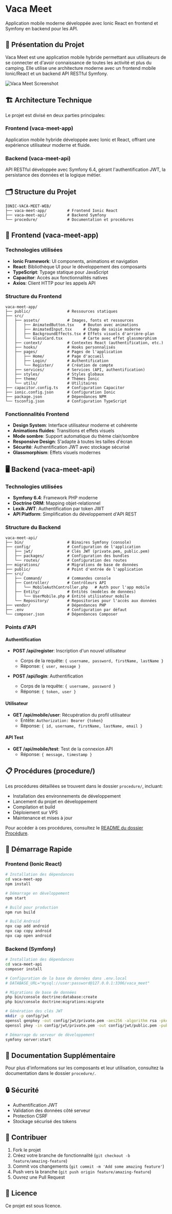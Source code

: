 # Vaca Meet

Application mobile moderne développée avec Ionic React en frontend et Symfony en backend pour les API.

## 📱 Présentation du Projet

Vaca Meet est une application mobile hybride permettant aux utilisateurs de se connecter et d'avoir connaissance de toutes les activité et plus du camping. Elle utilise une architecture moderne avec un frontend mobile Ionic/React et un backend API RESTful Symfony.

![Vaca Meet Screenshot](https://via.placeholder.com/600x300.png?text=Vaca+Meet+App)

## 🏗️ Architecture Technique

Le projet est divisé en deux parties principales:

### Frontend (vaca-meet-app)

Application mobile hybride développée avec Ionic et React, offrant une expérience utilisateur moderne et fluide.

### Backend (vaca-meet-api)

API RESTful développée avec Symfony 6.4, gérant l'authentification JWT, la persistance des données et la logique métier.

## 🗂️ Structure du Projet

```
IONIC-VACA-MEET-WEB/
├── vaca-meet-app/         # Frontend Ionic React
├── vaca-meet-api/         # Backend Symfony
└── procedure/             # Documentation et procédures
```

## 📲 Frontend (vaca-meet-app)

### Technologies utilisées

- **Ionic Framework**: UI components, animations et navigation
- **React**: Bibliothèque UI pour le développement des composants
- **TypeScript**: Typage statique pour JavaScript
- **Capacitor**: Accès aux fonctionnalités natives
- **Axios**: Client HTTP pour les appels API

### Structure du Frontend

```
vaca-meet-app/
├── public/                # Ressources statiques
├── src/
│   ├── assets/            # Images, fonts et ressources
│   │   ├── AnimatedButton.tsx    # Bouton avec animations
│   │   ├── AnimatedInput.tsx     # Champ de saisie moderne
│   │   ├── BackgroundEffects.tsx # Effets visuels d'arrière-plan
│   │   └── GlassCard.tsx         # Carte avec effet glassmorphism
│   ├── context/           # Contextes React (authentification, etc.)
│   ├── hooks/             # Hooks personnalisés
│   ├── pages/             # Pages de l'application
│   │   ├── Home/          # Page d'accueil
│   │   ├── Login/         # Authentification
│   │   └── Register/      # Création de compte
│   ├── services/          # Services (API, authentification)
│   ├── styles/            # Styles globaux
│   ├── theme/             # Thèmes Ionic
│   └── utils/             # Utilitaires
├── capacitor.config.ts    # Configuration Capacitor
├── ionic.config.json      # Configuration Ionic
├── package.json           # Dépendances NPM
└── tsconfig.json          # Configuration TypeScript
```

### Fonctionnalités Frontend

- **Design System**: Interface utilisateur moderne et cohérente
- **Animations fluides**: Transitions et effets visuels
- **Mode sombre**: Support automatique du thème clair/sombre
- **Responsive Design**: S'adapte à toutes les tailles d'écran
- **Sécurité**: Authentification JWT avec stockage sécurisé
- **Glassmorphism**: Effets visuels modernes

## 🖥️ Backend (vaca-meet-api)

### Technologies utilisées

- **Symfony 6.4**: Framework PHP moderne
- **Doctrine ORM**: Mapping objet-relationnel
- **Lexik JWT**: Authentification par token JWT
- **API Platform**: Simplification du développement d'API REST

### Structure du Backend

```
vaca-meet-api/
├── bin/                   # Binaires Symfony (console)
├── config/                # Configuration de l'application
│   ├── jwt/               # Clés JWT (private.pem, public.pem)
│   ├── packages/          # Configuration des bundles
│   └── routes/            # Configuration des routes
├── migrations/            # Migrations de base de données
├── public/                # Point d'entrée de l'application
├── src/
│   ├── Command/           # Commandes console
│   ├── Controller/        # Contrôleurs API
│   │   └── MobileAuthController.php   # Auth pour l'app mobile
│   ├── Entity/            # Entités (modèles de données)
│   │   └── UserMobile.php # Entité utilisateur mobile
│   └── Repository/        # Repositories pour l'accès aux données
├── vendor/                # Dépendances PHP
├── .env                   # Configuration par défaut
└── composer.json          # Dépendances Composer
```

### Points d'API

#### Authentification

- **POST /api/register**: Inscription d'un nouvel utilisateur
  - Corps de la requête: `{ username, password, firstName, lastName }`
  - Réponse: `{ user, message }`

- **POST /api/login**: Authentification
  - Corps de la requête: `{ username, password }`
  - Réponse: `{ token, user }`

#### Utilisateur

- **GET /api/mobile/user**: Récupération du profil utilisateur
  - Entête: `Authorization: Bearer {token}`
  - Réponse: `{ id, username, firstName, lastName, email }`

#### API Test

- **GET /api/mobile/test**: Test de la connexion API
  - Réponse: `{ message, timestamp }`

## 📋 Procédures (procedure/)

Les procédures détaillées se trouvent dans le dossier `procedure/`, incluant:

- Installation des environnements de développement
- Lancement du projet en développement
- Compilation et build
- Déploiement sur VPS
- Maintenance et mises à jour

Pour accéder à ces procédures, consultez le [README du dossier Procédure](./procedure/README.md).

## 🚀 Démarrage Rapide

### Frontend (Ionic React)

```bash
# Installation des dépendances
cd vaca-meet-app
npm install

# Démarrage en développement
npm start

# Build pour production
npm run build

# Build Android
npx cap add android
npx cap copy android
npx cap open android
```

### Backend (Symfony)

```bash
# Installation des dépendances
cd vaca-meet-api
composer install

# Configuration de la base de données dans .env.local
# DATABASE_URL="mysql://user:password@127.0.0.1:3306/vaca_meet"

# Migrations de base de données
php bin/console doctrine:database:create
php bin/console doctrine:migrations:migrate

# Génération des clés JWT
mkdir -p config/jwt
openssl genpkey -out config/jwt/private.pem -aes256 -algorithm rsa -pkeyopt rsa_keygen_bits:4096
openssl pkey -in config/jwt/private.pem -out config/jwt/public.pem -pubout

# Démarrage du serveur de développement
symfony server:start
```

## 📝 Documentation Supplémentaire

Pour plus d'informations sur les composants et leur utilisation, consultez la documentation dans le dossier `procedure/`.

## 🔒 Sécurité

- Authentification JWT
- Validation des données côté serveur
- Protection CSRF
- Stockage sécurisé des tokens

## 👥 Contribuer

1. Fork le projet
2. Créez votre branche de fonctionnalité (`git checkout -b feature/amazing-feature`)
3. Commit vos changements (`git commit -m 'Add some amazing feature'`)
4. Push vers la branche (`git push origin feature/amazing-feature`)
5. Ouvrez une Pull Request

## 📄 Licence

Ce projet est sous licence.
